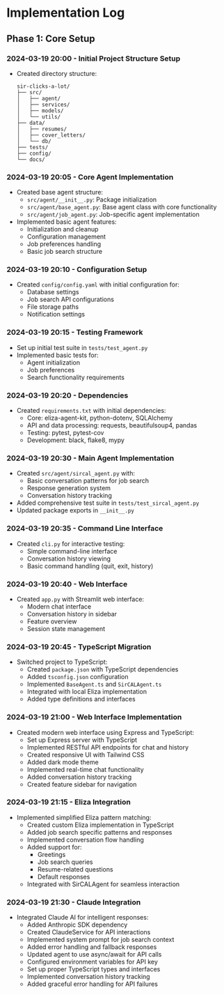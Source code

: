 # Implementation Log

## Phase 1: Core Setup

### 2024-03-19 20:00 - Initial Project Structure Setup
- Created directory structure:
  ```
  sir-clicks-a-lot/
  ├── src/
  │   ├── agent/
  │   ├── services/
  │   ├── models/
  │   └── utils/
  ├── data/
  │   ├── resumes/
  │   ├── cover_letters/
  │   └── db/
  ├── tests/
  ├── config/
  └── docs/
  ```

### 2024-03-19 20:05 - Core Agent Implementation
- Created base agent structure:
  - `src/agent/__init__.py`: Package initialization
  - `src/agent/base_agent.py`: Base agent class with core functionality
  - `src/agent/job_agent.py`: Job-specific agent implementation
- Implemented basic agent features:
  - Initialization and cleanup
  - Configuration management
  - Job preferences handling
  - Basic job search structure

### 2024-03-19 20:10 - Configuration Setup
- Created `config/config.yaml` with initial configuration for:
  - Database settings
  - Job search API configurations
  - File storage paths
  - Notification settings

### 2024-03-19 20:15 - Testing Framework
- Set up initial test suite in `tests/test_agent.py`
- Implemented basic tests for:
  - Agent initialization
  - Job preferences
  - Search functionality requirements

### 2024-03-19 20:20 - Dependencies
- Created `requirements.txt` with initial dependencies:
  - Core: eliza-agent-kit, python-dotenv, SQLAlchemy
  - API and data processing: requests, beautifulsoup4, pandas
  - Testing: pytest, pytest-cov
  - Development: black, flake8, mypy

### 2024-03-19 20:30 - Main Agent Implementation
- Created `src/agent/sircal_agent.py` with:
  - Basic conversation patterns for job search
  - Response generation system
  - Conversation history tracking
- Added comprehensive test suite in `tests/test_sircal_agent.py`
- Updated package exports in `__init__.py`

### 2024-03-19 20:35 - Command Line Interface
- Created `cli.py` for interactive testing:
  - Simple command-line interface
  - Conversation history viewing
  - Basic command handling (quit, exit, history)

### 2024-03-19 20:40 - Web Interface
- Created `app.py` with Streamlit web interface:
  - Modern chat interface
  - Conversation history in sidebar
  - Feature overview
  - Session state management

### 2024-03-19 20:45 - TypeScript Migration
- Switched project to TypeScript:
  - Created `package.json` with TypeScript dependencies
  - Added `tsconfig.json` configuration
  - Implemented `BaseAgent.ts` and `SirCALAgent.ts`
  - Integrated with local Eliza implementation
  - Added type definitions and interfaces

### 2024-03-19 21:00 - Web Interface Implementation
- Created modern web interface using Express and TypeScript:
  - Set up Express server with TypeScript
  - Implemented RESTful API endpoints for chat and history
  - Created responsive UI with Tailwind CSS
  - Added dark mode theme
  - Implemented real-time chat functionality
  - Added conversation history tracking
  - Created feature sidebar for navigation

### 2024-03-19 21:15 - Eliza Integration
- Implemented simplified Eliza pattern matching:
  - Created custom Eliza implementation in TypeScript
  - Added job search specific patterns and responses
  - Implemented conversation flow handling
  - Added support for:
    - Greetings
    - Job search queries
    - Resume-related questions
    - Default responses
  - Integrated with SirCALAgent for seamless interaction

### 2024-03-19 21:30 - Claude Integration
- Integrated Claude AI for intelligent responses:
  - Added Anthropic SDK dependency
  - Created ClaudeService for API interactions
  - Implemented system prompt for job search context
  - Added error handling and fallback responses
  - Updated agent to use async/await for API calls
  - Configured environment variables for API key
  - Set up proper TypeScript types and interfaces
  - Implemented conversation history tracking
  - Added graceful error handling for API failures 